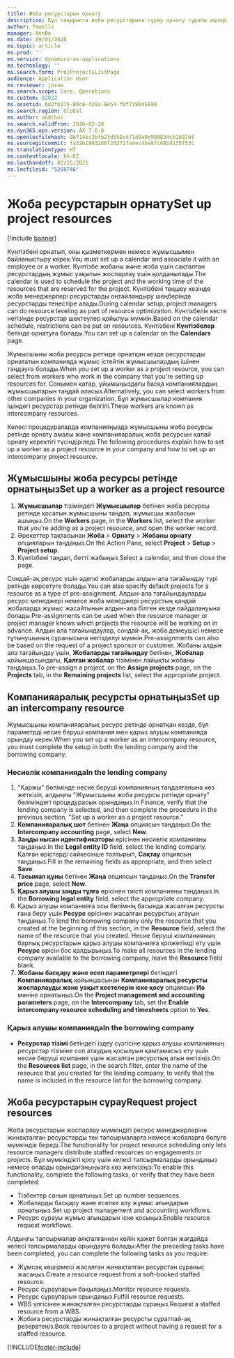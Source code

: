 ```yaml
---
title: Жоба ресурстарын орнату
description: Бұл тақырыпта жоба ресурстарына сұрау орнату туралы ақпарат берілген.
author: Yowelle
manager: AnnBe
ms.date: 09/01/2020
ms.topic: article
ms.prod: ''
ms.service: dynamics-ax-applications
ms.technology: ''
ms.search.form: ProjProjectsListPage
audience: Application User
ms.reviewer: josaw
ms.search.scope: Core, Operations
ms.custom: 82022
ms.assetid: bd2fb375-84c6-428a-8e54-f0f719045898
ms.search.region: Global
ms.author: andchoi
ms.search.validFrom: 2016-02-28
ms.dyn365.ops.version: AX 7.0.0
ms.openlocfilehash: 0bf146c3bfb2fd558c471d8a9e980834cb1b87df
ms.sourcegitcommit: fa32b1893286f20271fa4ec4be8fc68bd135f53c
ms.translationtype: HT
ms.contentlocale: kk-KZ
ms.lasthandoff: 02/15/2021
ms.locfileid: "5288746"
---
```

# <a name="set-up-project-resources"></a><span data-ttu-id="3c7e5-103">Жоба ресурстарын орнату</span><span class="sxs-lookup"><span data-stu-id="3c7e5-103">Set up project resources</span></span>

[!include [banner](../includes/banner.md)]

<span data-ttu-id="3c7e5-104">Күнтізбені орнатып, оны қызметкермен немесе жұмысшымен байланыстыру керек.</span><span class="sxs-lookup"><span data-stu-id="3c7e5-104">You must set up a calendar and associate it with an employee or a worker.</span></span> <span data-ttu-id="3c7e5-105">Күнтізбе жобаны және жоба үшін сақталған ресурстардың жұмыс уақытын жоспарлау үшін қолданылады.</span><span class="sxs-lookup"><span data-stu-id="3c7e5-105">The calendar is used to schedule the project and the working time of the resources that are reserved for the project.</span></span> <span data-ttu-id="3c7e5-106">Күнтізбені теңшеу кезінде жоба менеджерлері ресурстарды оңтайландыру шеңберінде ресурстарды теңестіре алады.</span><span class="sxs-lookup"><span data-stu-id="3c7e5-106">During calendar setup, project managers can do resource leveling as part of resource optimization.</span></span> <span data-ttu-id="3c7e5-107">Күнтізбелік кесте негізінде ресурстар шектеулер қойылуы мүмкін.</span><span class="sxs-lookup"><span data-stu-id="3c7e5-107">Based on the calendar schedule, restrictions can be put on resources.</span></span> <span data-ttu-id="3c7e5-108">Күнтізбені **Күнтізбелер** бетінде орнатуға болады.</span><span class="sxs-lookup"><span data-stu-id="3c7e5-108">You can set up a calendar on the **Calendars** page.</span></span>

<span data-ttu-id="3c7e5-109">Жұмысшыны жоба ресурсы ретінде орнатқан кезде ресурстарды орнататын компанияда жұмыс істейтін жұмысшылардың ішінен таңдауға болады.</span><span class="sxs-lookup"><span data-stu-id="3c7e5-109">When you set up a worker as a project resource, you can select from workers who work in the company that you're setting up resources for.</span></span> <span data-ttu-id="3c7e5-110">Сонымен қатар, ұйымыңыздағы басқа компаниялардың жұмысшыларын таңдай аласыз.</span><span class="sxs-lookup"><span data-stu-id="3c7e5-110">Alternatively, you can select workers from other companies in your organization.</span></span> <span data-ttu-id="3c7e5-111">Бұл жұмысшылар компания ішіндегі ресурстар ретінде белгілі.</span><span class="sxs-lookup"><span data-stu-id="3c7e5-111">These workers are known as intercompany resources.</span></span>

<span data-ttu-id="3c7e5-112">Келесі процедураларда компанияңызда жұмысшыны жоба ресурсы ретінде орнату амалы және компанияаралық жоба ресурсын қалай орнату керектігі түсіндіріледі.</span><span class="sxs-lookup"><span data-stu-id="3c7e5-112">The following procedures explain how to set up a worker as a project resource in your company and how to set up an intercompany project resource.</span></span>

## <a name="set-up-a-worker-as-a-project-resource"></a><span data-ttu-id="3c7e5-113">Жұмысшыны жоба ресурсы ретінде орнатыңыз</span><span class="sxs-lookup"><span data-stu-id="3c7e5-113">Set up a worker as a project resource</span></span>

1. <span data-ttu-id="3c7e5-114">**Жұмысшылар** тізіміндегі **Жұмысшылар** бетінен жоба ресурсы ретінде қосатын жұмысшыны таңдап, жұмысшы жазбасын ашыңыз.</span><span class="sxs-lookup"><span data-stu-id="3c7e5-114">On the **Workers** page, in the **Workers** list, select the worker that you're adding as a project resource, and open the worker record.</span></span>
2. <span data-ttu-id="3c7e5-115">Әрекеттер тақтасынан **Жоба** &gt; **Орнату** &gt; **Жобаны орнату** опцияларын таңдаңыз.</span><span class="sxs-lookup"><span data-stu-id="3c7e5-115">On the Action Pane, select **Project** &gt; **Setup** &gt; **Project setup**.</span></span>
3. <span data-ttu-id="3c7e5-116">Күнтізбені таңдап, бетті жабыңыз.</span><span class="sxs-lookup"><span data-stu-id="3c7e5-116">Select a calendar, and then close the page.</span></span>

<span data-ttu-id="3c7e5-117">Сондай-ақ ресурс үшін әдепкі жобаларды алдын-ала тағайындау түрі ретінде көрсетуге болады.</span><span class="sxs-lookup"><span data-stu-id="3c7e5-117">You can also specify default projects for a resource as a type of pre-assignment.</span></span> <span data-ttu-id="3c7e5-118">Алдын-ала тағайындауларды ресурс менеджері немесе жоба менеджері ресурстың қандай жобаларда жұмыс жасайтынын алдын-ала білген кезде пайдалануына болады.</span><span class="sxs-lookup"><span data-stu-id="3c7e5-118">Pre-assignments can be used when the resource manager or project manager knows which projects the resource will be working on in advance.</span></span> <span data-ttu-id="3c7e5-119">Алдын ала тағайындаулар, сондай-ақ, жоба демеушісі немесе тұтынушының сұранысына негізделуі мүмкін.</span><span class="sxs-lookup"><span data-stu-id="3c7e5-119">Pre-assignments can also be based on the request of a project sponsor or customer.</span></span> <span data-ttu-id="3c7e5-120">Жобаны алдын ала тағайындау үшін, **Жобаларды тағайындау** бетінен, **Жобалар** қойыншасындағы, **Қалған жобалар** тізімінен лайықты жобаны таңдаңыз.</span><span class="sxs-lookup"><span data-stu-id="3c7e5-120">To pre-assign a project, on the **Assign projects** page, on the **Projects** tab, in the **Remaining projects** list, select the appropriate project.</span></span>

## <a name="set-up-an-intercompany-resource"></a><span data-ttu-id="3c7e5-121">Компанияаралық ресурсты орнатыңыз</span><span class="sxs-lookup"><span data-stu-id="3c7e5-121">Set up an intercompany resource</span></span>

<span data-ttu-id="3c7e5-122">Жұмысшыны компанияаралық ресурс ретінде орнатқан кезде, бұл параметрді несие беруші компания мен қарыз алушы компанияда орындау керек.</span><span class="sxs-lookup"><span data-stu-id="3c7e5-122">When you set up a worker as an intercompany resource, you must complete the setup in both the lending company and the borrowing company.</span></span>

### <a name="in-the-lending-company"></a><span data-ttu-id="3c7e5-123">Несиелік компанияда</span><span class="sxs-lookup"><span data-stu-id="3c7e5-123">In the lending company</span></span>

1. <span data-ttu-id="3c7e5-124">"Қаржы" бөлімінде несие беруші компанияның таңдалғанына көз жеткізіп, алдыңғы "Жұмысшыны жоба ресурсы ретінде орнату" бөліміндегі процедурасын орындаңыз.</span><span class="sxs-lookup"><span data-stu-id="3c7e5-124">In Finance, verify that the lending company is selected, and then complete the procedure in the previous section, "Set up a worker as a project resource."</span></span>
2. <span data-ttu-id="3c7e5-125">**Компанияаралық шот** бетінен **Жаңа** опциясын таңдаңыз.</span><span class="sxs-lookup"><span data-stu-id="3c7e5-125">On the **Intercompany accounting** page, select **New**.</span></span>
3. <span data-ttu-id="3c7e5-126">**Заңды нысан идентификаторы** өрісінен несиелік компанияны таңдаңыз.</span><span class="sxs-lookup"><span data-stu-id="3c7e5-126">In the **Legal entity ID** field, select the lending company.</span></span> <span data-ttu-id="3c7e5-127">Қалған өрістерді сәйкесінше толтырып, **Сақтау** опциясын таңдаңыз.</span><span class="sxs-lookup"><span data-stu-id="3c7e5-127">Fill in the remaining fields as appropriate, and then select **Save**.</span></span>
4. <span data-ttu-id="3c7e5-128">**Тасымал құны** бетінен **Жаңа** опциясын таңдаңыз.</span><span class="sxs-lookup"><span data-stu-id="3c7e5-128">On the **Transfer price** page, select **New**.</span></span>
5. <span data-ttu-id="3c7e5-129">**Қарыз алушы заңды тұлға** өрісінен тиісті компанияны таңдаңыз.</span><span class="sxs-lookup"><span data-stu-id="3c7e5-129">In the **Borrowing legal entity** field, select the appropriate company.</span></span>
6. <span data-ttu-id="3c7e5-130">Қарыз алушы компанияға осы бөлімнің басында жасалған ресурсты ғана беру үшін **Ресурс** өрісінен жасалған ресурстың атауын таңдаңыз.</span><span class="sxs-lookup"><span data-stu-id="3c7e5-130">To lend the borrowing company only the resource that you created at the beginning of this section, in the **Resource** field, select the name of the resource that you created.</span></span> <span data-ttu-id="3c7e5-131">Несие беруші компанияның барлық ресурстарын қарыз алушы компанияға қолжетімді ету үшін **Ресурс** өрісін бос қалдырыңыз.</span><span class="sxs-lookup"><span data-stu-id="3c7e5-131">To make all resources in the lending company available to the borrowing company, leave the **Resource** field blank.</span></span>
7. <span data-ttu-id="3c7e5-132">**Жобаны басқару және есеп параметрлері** бетіндегі **Компанияаралық** қойыншасынан **Компанияаралық ресурсты жоспарлауды және уақыт кестелерін іске қосу** опциясын **Иә** мәніне орнатыңыз.</span><span class="sxs-lookup"><span data-stu-id="3c7e5-132">On the **Project management and accounting parameters** page, on the **Intercompany** tab, set the **Enable intercompany resource scheduling and timesheets** option to **Yes**.</span></span>

### <a name="in-the-borrowing-company"></a><span data-ttu-id="3c7e5-133">Қарыз алушы компанияда</span><span class="sxs-lookup"><span data-stu-id="3c7e5-133">In the borrowing company</span></span>

- <span data-ttu-id="3c7e5-134">**Ресурстар тізімі** бетіндегі іздеу сүзгісіне қарыз алушы компанияның ресурстар тізіміне сол атаудың қосылуын қамтамасыз ету үшін несие беруші компания үшін жасалған ресурстың атын енгізіңіз.</span><span class="sxs-lookup"><span data-stu-id="3c7e5-134">On the **Resources list** page, in the search filter, enter the name of the resource that you created for the lending company, to verify that the name is included in the resource list for the borrowing company.</span></span>

## <a name="request-project-resources"></a><span data-ttu-id="3c7e5-135">Жоба ресурстарын сұрау</span><span class="sxs-lookup"><span data-stu-id="3c7e5-135">Request project resources</span></span>
<span data-ttu-id="3c7e5-136">Жоба ресурстарын жоспарлау мүмкіндігі ресурс менеджерлеріне жинақталған ресурстарды тек тапсырмаларға немесе жобаларға бөлуге мүмкіндік береді.</span><span class="sxs-lookup"><span data-stu-id="3c7e5-136">The functionality for project resource scheduling only lets resource managers distribute staffed resources on engagements or projects.</span></span> <span data-ttu-id="3c7e5-137">Бұл мүмкіндікті қосу үшін келесі тапсырмаларды орындаңыз немесе оларды орындағаныңызға көз жеткізіңіз:</span><span class="sxs-lookup"><span data-stu-id="3c7e5-137">To enable this functionality, complete the following tasks, or verify that they have been completed:</span></span>

- <span data-ttu-id="3c7e5-138">Тізбектер санын орнатыңыз.</span><span class="sxs-lookup"><span data-stu-id="3c7e5-138">Set up number sequences.</span></span>
- <span data-ttu-id="3c7e5-139">Жобаларды басқару және есепке алу жұмыс ағындарын орнатыңыз.</span><span class="sxs-lookup"><span data-stu-id="3c7e5-139">Set up project management and accounting workflows.</span></span>
- <span data-ttu-id="3c7e5-140">Ресурс сұрауы жұмыс ағындарын іске қосыңыз.</span><span class="sxs-lookup"><span data-stu-id="3c7e5-140">Enable resource request workflows.</span></span>

<span data-ttu-id="3c7e5-141">Алдыңғы тапсырмалар аяқталғаннан кейін қажет болған жағдайда келесі тапсырмаларды орындауға болады:</span><span class="sxs-lookup"><span data-stu-id="3c7e5-141">After the preceding tasks have been completed, you can complete the following tasks as you require:</span></span>

- <span data-ttu-id="3c7e5-142">Жұмсақ көшірмесі жасалған жинақталған ресурстан сұраныс жасаңыз.</span><span class="sxs-lookup"><span data-stu-id="3c7e5-142">Create a resource request from a soft-booked staffed resource.</span></span>
- <span data-ttu-id="3c7e5-143">Ресурс сұрауларын бақылаңыз.</span><span class="sxs-lookup"><span data-stu-id="3c7e5-143">Monitor resource requests.</span></span>
- <span data-ttu-id="3c7e5-144">Ресурс сұрауларын орындаңыз.</span><span class="sxs-lookup"><span data-stu-id="3c7e5-144">Fulfill resource requests.</span></span>
- <span data-ttu-id="3c7e5-145">WBS үлгісінен жинақталған ресурстарды сұраңыз.</span><span class="sxs-lookup"><span data-stu-id="3c7e5-145">Request a staffed resource from a WBS.</span></span>
- <span data-ttu-id="3c7e5-146">Жобаға ресурстарды жинақталған ресурсты сұратпай-ақ резервтеңіз.</span><span class="sxs-lookup"><span data-stu-id="3c7e5-146">Book resources to a project without having a request for a staffed resource.</span></span>


[!INCLUDE[footer-include](../includes/footer-banner.md)]